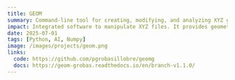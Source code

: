```yaml
---
title: GEOM
summary: Command-line tool for creating, modifying, and analyzing XYZ geometry files
impact: Integrated software to manipulate XYZ files. It provides geometry transformations, nanoparticle generation, and graphene structure creation for computational research.
date: 2025-07-01
tags: [Python, AI, Numpy]
image: /images/projects/geom.png
links:
  code: https://github.com/pgrobasillobre/geomg
  docs: https://geom-grobas.readthedocs.io/en/branch-v1.1.0/
---
```




